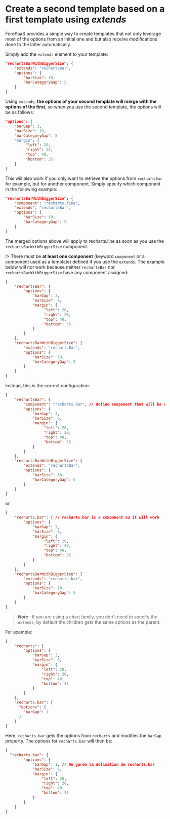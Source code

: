 # Create a second template based on a first template using *extends*

ForePaaS provides a simple way to create templates that not only leverage most of the options from an initial one and but also receive modifications done to the latter automatically.  

Simply add the `extends` element to your template:

```json
"rechartsBarWithBiggerSize": {
    "extends": "rechartsBar",
    "options": {
        "barSize": 10,
        "barCategoryGap": 5
    }
}
```

Using `extends`, **the options of your second template will merge with the options of the first**, so when you use the second template, the options will be as follows:

```json
"options": {
    "barGap": 3,
    "barSize": 10,
    "barCategoryGap": 5
    "margin": {
         "left": 20,
         "right": 20,
         "top": 40,
         "bottom": 35
    }
}
```

This will also work if you only want to retrieve the options from `rechartsBar` for example, but for another component. Simply specify which component in the following example:

```json
"rechartsBarWithBiggerSize": {
    "component": "recharts.line",
    "extends": "rechartsBar",
    "options": {
        "barSize": 10,
        "barCategoryGap": 5
    }
}
```

The merged options above will apply to recharts.line as soon as you use the `rechartsBarWithBiggerSize` component.

!> There must be **at least one component** (keyword `component` or a component used as a template) defined if you use the `extends`. The example below will not work because neither `rechartsBar` nor` rechartsBarWithBiggerSize` have any component assigned:

```json
{
    "rechartsBar": {
        "options": {
            "barGap": 3,
            "barSize": 6,
            "margin": {
                 "left": 20,
                 "right": 20,
                 "top": 40,
                 "bottom": 35
            }
        }
    },
    "rechartsBarWithBiggerSize": {
        "extends": "rechartsBar",
        "options": {
            "barSize": 10,
            "barCategoryGap": 5
        }
    }
}
```

Instead, this is the correct configuration:

```json
{
    "rechartsBar": {
        "component": "recharts.bar", // define component that will be used here
        "options": {
            "barGap": 3,
            "barSize": 6,
            "margin": {
                 "left": 20,
                 "right": 20,
                 "top": 40,
                 "bottom": 35
            }
        }
    },
    "rechartsBarWithBiggerSize": {
        "extends": "rechartsBar",
        "options": {
            "barSize": 10,
            "barCategoryGap": 5
        }
    }
}
```

or

```json
{
    "recharts.bar": { // recharts.bar is a component so it will work
        "options": {
            "barGap": 3,
            "barSize": 6,
            "margin": {
                 "left": 20,
                 "right": 20,
                 "top": 40,
                 "bottom": 35
            }
        }
    },
    "rechartsBarWithBiggerSize": {
        "extends": "recharts.bar",
        "options": {
            "barSize": 10,
            "barCategoryGap": 5
        }
    }
}
```

> **_Note_** : If you are using a chart family, you don't need to specify the ``extends``, by default the children gets the same options as the parent.

For example:

```json
{
    "recharts": {
        "options": {
            "barGap": 3,
            "barSize": 6,
            "margin": {
                "left": 20,
                "right": 20,
                "top": 40,
                "bottom": 35
            }
        }
    },
    "recharts.bar": {
      "options": {
        "barGap": 1
      }
    }
}
```

Here, `recharts.bar` gets the options from `recharts` and modifies the `barGap` property. The options for `recharts.bar` will then be:

```json
{
  "recharts.bar": {
        "options": {
            "barGap": 1, // On garde la définition de recharts.bar
            "barSize": 6,
            "margin": {
                "left": 20,
                "right": 20,
                "top": 40,
                "bottom": 35
            }
        }
    }
}
```